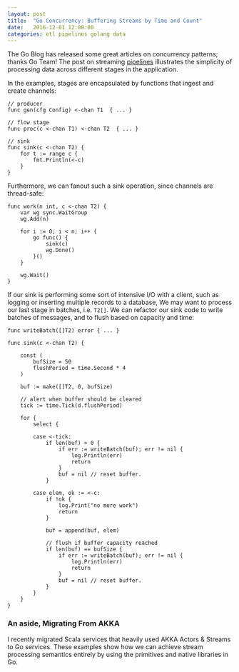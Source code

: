 ```yaml
---
layout: post
title:  "Go Concurrency: Buffering Streams by Time and Count"
date:   2016-12-01 12:00:00
categories: etl pipelines golang data
---
```


The Go Blog has released some great articles on concurrency patterns; thanks Go Team! The post on streaming [pipelines](https://blog.golang.org/pipelines)
illustrates the simplicity of processing data across different stages in the application. 

In the examples, stages are encapsulated by functions that ingest and create channels:

```
// producer 
func gen(cfg Config) <-chan T1  { ... }

// flow stage 
func proc(c <-chan T1) <-chan T2  { ... }

// sink 
func sink(c <-chan T2) {
	for t := range c {
		fmt.Println(<-c)
	}
}
```

Furthermore, we can fanout such a sink operation, since channels are thread-safe:

```
func work(n int, c <-chan T2) {
	var wg sync.WaitGroup
	wg.Add(n)

	for i := 0; i < n; i++ {
		go func() {
			sink(c)
			wg.Done()
		}()
	}

	wg.Wait()
}
```

If our sink is performing some sort of intensive I/O with a client, such as logging or inserting multiple records to a database, We may want to process our last stage in batches, i.e. `T2[]`.
We can refactor our sink code to write batches of messages, and to flush based on capacity and time:

```
func writeBatch([]T2) error { ... }

func sink(c <-chan T2) {

	const (
		bufSize = 50
		flushPeriod = time.Second * 4
	)

	buf := make([]T2, 0, bufSize)

	// alert when buffer should be cleared
	tick := time.Tick(d.flushPeriod)

	for {
		select {

		case <-tick:
			if len(buf) > 0 {
				if err := writeBatch(buf); err != nil {
					log.Println(err)
					return
				}
				buf = nil // reset buffer.
			}

		case elem, ok := <-c:
			if !ok {
				log.Print("no more work")
				return
			}

			buf = append(buf, elem)

			// flush if buffer capacity reached
			if len(buf) == bufSize {
				if err := writeBatch(buf); err != nil {
					log.Println(err)
					return
				}
				buf = nil // reset buffer.
			}
		}
	}
}
```

### An aside, Migrating From AKKA 

I recently migrated Scala services that heavily used AKKA Actors & Streams to Go services. 
These examples show how we can achieve stream processing semantics entirely by using the primitives and native libraries in Go.
